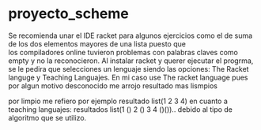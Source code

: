 # proyecto_scheme
Se recomienda unar el IDE racket para algunos ejercicios como el de suma de los dos elementos mayores de una lista puesto que  
los compiladores online tuvieron problemas con palabras claves como empty y no la reconocieron.
Al instalar racket y querer ejecutar el progrma, se le pedira que selecciones un lenguaje siendo las opciones:
The Racket languge y Teaching Languajes. En mi caso use The racket language pues por algun motivo desconocido me arrojo resultado mas lismpios

por limpio me refiero por ejemplo resultado list(1 2 3 4) en cuanto a teaching languajes: resultados list(1 () 2 () 3 4 ()()).. debido
al tipo de algoritmo que se utilizo.
